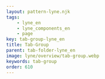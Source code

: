 ```yaml
---
layout: pattern-lyne.njk
tags: 
    - lyne_en
    - lyne_components_en
    - page
key: tab-group-lyne_en
title: Tab-Group
parent: tab-folder-lyne_en
image: lyne/overview/tab-group.webp
keywords: tab-group
order: 610
---
```

